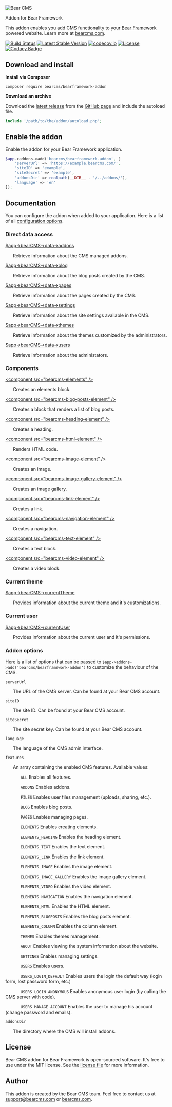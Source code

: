 ![Bear CMS](http://bearcms.github.io/bearcms-logo-for-github.png)

Addon for Bear Framework

This addon enables you add CMS functionality to your [Bear Framework](https://bearframework.com/) powered website. Learn more at [bearcms.com](https://bearcms.com/).

[![Build Status](https://travis-ci.org/bearcms/bearframework-addon.svg)](https://travis-ci.org/bearcms/bearframework-addon)
[![Latest Stable Version](https://poser.pugx.org/bearcms/bearframework-addon/v/stable)](https://packagist.org/packages/bearcms/bearframework-addon)
[![codecov.io](https://codecov.io/github/bearcms/bearframework-addon/coverage.svg?branch=master)](https://codecov.io/github/bearcms/bearframework-addon?branch=master)
[![License](https://poser.pugx.org/bearcms/bearframework-addon/license)](https://packagist.org/packages/bearcms/bearframework-addon)
[![Codacy Badge](https://api.codacy.com/project/badge/Grade/45344c8c617d466bad42e4cbd5313b65)](https://www.codacy.com/app/ivo_2/bearframework-addon)

## Download and install

**Install via Composer**

```shell
composer require bearcms/bearframework-addon
```

**Download an archive**

Download the [latest release](https://github.com/bearcms/bearframework-addon/releases) from the [GitHub page](https://github.com/bearcms/bearframework-addon) and include the autoload file.
```php
include '/path/to/the/addon/autoload.php';
```

## Enable the addon
Enable the addon for your Bear Framework application.

```php
$app->addons->add('bearcms/bearframework-addon', [
    'serverUrl' => 'https://example.bearcms.com/',
    'siteID' => 'example',
    'siteSecret' => 'example',
    'addonsDir' => realpath(__DIR__ . '/../addons/'),
    'language' => 'en'
]);
```

## Documentation

You can configure the addon when added to your application. Here is a list of all [configuration options](http://).

### Direct data access

[$app->bearCMS->data->addons](https://github.com/bearcms/bearframework-addon/blob/master/docs/classes/BearCMS.Data.Addons.md)

&nbsp;&nbsp;&nbsp;&nbsp;&nbsp;&nbsp;Retrieve information about the CMS managed addons.

[$app->bearCMS->data->blog](https://github.com/bearcms/bearframework-addon/blob/master/docs/classes/BearCMS.Data.Blog.md)

&nbsp;&nbsp;&nbsp;&nbsp;&nbsp;&nbsp;Retrieve information about the blog posts created by the CMS.

[$app->bearCMS->data->pages](https://github.com/bearcms/bearframework-addon/blob/master/docs/classes/BearCMS.Data.Pages.md)

&nbsp;&nbsp;&nbsp;&nbsp;&nbsp;&nbsp;Retrieve information about the pages created by the CMS.

[$app->bearCMS->data->settings](https://github.com/bearcms/bearframework-addon/blob/master/docs/classes/BearCMS.Data.Settings.md)

&nbsp;&nbsp;&nbsp;&nbsp;&nbsp;&nbsp;Retrieve information about the site settings available in the CMS.

[$app->bearCMS->data->themes](https://github.com/bearcms/bearframework-addon/blob/master/docs/classes/BearCMS.Data.Themes.md)

&nbsp;&nbsp;&nbsp;&nbsp;&nbsp;&nbsp;Retrieve information about the themes customized by the administrators.

[$app->bearCMS->data->users](https://github.com/bearcms/bearframework-addon/blob/master/docs/classes/BearCMS.Data.Users.md)

&nbsp;&nbsp;&nbsp;&nbsp;&nbsp;&nbsp;Retrieve information about the administators.

### Components

[&lt;component src="bearcms-elements" /&gt;](https://github.com/bearcms/bearframework-addon/blob/master/docs/components/bearcms-elements.md)

&nbsp;&nbsp;&nbsp;&nbsp;&nbsp;&nbsp;Creates an elements block.

[&lt;component src="bearcms-blog-posts-element" /&gt;](https://github.com/bearcms/bearframework-addon/blob/master/docs/components/bearcms-blog-posts-element.md)

&nbsp;&nbsp;&nbsp;&nbsp;&nbsp;&nbsp;Creates a block that renders a list of blog posts.

[&lt;component src="bearcms-heading-element" /&gt;](https://github.com/bearcms/bearframework-addon/blob/master/docs/components/bearcms-heading-element.md)

&nbsp;&nbsp;&nbsp;&nbsp;&nbsp;&nbsp;Creates a heading.

[&lt;component src="bearcms-html-element" /&gt;](https://github.com/bearcms/bearframework-addon/blob/master/docs/components/bearcms-html-element.md)

&nbsp;&nbsp;&nbsp;&nbsp;&nbsp;&nbsp;Renders HTML code.

[&lt;component src="bearcms-image-element" /&gt;](https://github.com/bearcms/bearframework-addon/blob/master/docs/components/bearcms-image-element.md)

&nbsp;&nbsp;&nbsp;&nbsp;&nbsp;&nbsp;Creates an image.

[&lt;component src="bearcms-image-gallery-element" /&gt;](https://github.com/bearcms/bearframework-addon/blob/master/docs/components/bearcms-image-gallery-element.md)

&nbsp;&nbsp;&nbsp;&nbsp;&nbsp;&nbsp;Creates an image gallery.

[&lt;component src="bearcms-link-element" /&gt;](https://github.com/bearcms/bearframework-addon/blob/master/docs/components/bearcms-link-element.md)

&nbsp;&nbsp;&nbsp;&nbsp;&nbsp;&nbsp;Creates a link.

[&lt;component src="bearcms-navigation-element" /&gt;](https://github.com/bearcms/bearframework-addon/blob/master/docs/components/bearcms-navigation-element.md)

&nbsp;&nbsp;&nbsp;&nbsp;&nbsp;&nbsp;Creates a navigation.

[&lt;component src="bearcms-text-element" /&gt;](https://github.com/bearcms/bearframework-addon/blob/master/docs/components/bearcms-text-element.md)

&nbsp;&nbsp;&nbsp;&nbsp;&nbsp;&nbsp;Creates a text block.

[&lt;component src="bearcms-video-element" /&gt;](https://github.com/bearcms/bearframework-addon/blob/master/docs/components/bearcms-video-element.md)

&nbsp;&nbsp;&nbsp;&nbsp;&nbsp;&nbsp;Creates a video block.

### Current theme

[$app->bearCMS->currentTheme](https://github.com/bearcms/bearframework-addon/blob/master/docs/classes/BearCMS.CurrentTheme.md)

&nbsp;&nbsp;&nbsp;&nbsp;&nbsp;&nbsp;Provides information about the current theme and it's customizations.

### Current user

[$app->bearCMS->currentUser](https://github.com/bearcms/bearframework-addon/blob/master/docs/classes/BearCMS.CurrentUser.md)

&nbsp;&nbsp;&nbsp;&nbsp;&nbsp;&nbsp;Provides information about the current user and it's permissions.

### Addon options

Here is a list of options that can be passed to `$app->addons->add('bearcms/bearframework-addon')` to customize the behaviour of the CMS.

`serverUrl`

&nbsp;&nbsp;&nbsp;&nbsp;&nbsp;&nbsp;The URL of the CMS server. Can be found at your Bear CMS account.

`siteID`

&nbsp;&nbsp;&nbsp;&nbsp;&nbsp;&nbsp;The site ID. Can be found at your Bear CMS account.

`siteSecret`

&nbsp;&nbsp;&nbsp;&nbsp;&nbsp;&nbsp;The site secret key. Can be found at your Bear CMS account.

`language`

&nbsp;&nbsp;&nbsp;&nbsp;&nbsp;&nbsp;The language of the CMS admin interface.

`features`

&nbsp;&nbsp;&nbsp;&nbsp;&nbsp;&nbsp;An array containing the enabled CMS features. Available values:

&nbsp;&nbsp;&nbsp;&nbsp;&nbsp;&nbsp;&nbsp;&nbsp;&nbsp;&nbsp;&nbsp;&nbsp;`ALL` Enables all features.

&nbsp;&nbsp;&nbsp;&nbsp;&nbsp;&nbsp;&nbsp;&nbsp;&nbsp;&nbsp;&nbsp;&nbsp;`ADDONS` Enables addons.

&nbsp;&nbsp;&nbsp;&nbsp;&nbsp;&nbsp;&nbsp;&nbsp;&nbsp;&nbsp;&nbsp;&nbsp;`FILES` Enables user files management (uploads, sharing, etc.).

&nbsp;&nbsp;&nbsp;&nbsp;&nbsp;&nbsp;&nbsp;&nbsp;&nbsp;&nbsp;&nbsp;&nbsp;`BLOG` Enables blog posts.

&nbsp;&nbsp;&nbsp;&nbsp;&nbsp;&nbsp;&nbsp;&nbsp;&nbsp;&nbsp;&nbsp;&nbsp;`PAGES` Enables managing pages.

&nbsp;&nbsp;&nbsp;&nbsp;&nbsp;&nbsp;&nbsp;&nbsp;&nbsp;&nbsp;&nbsp;&nbsp;`ELEMENTS` Enables creating elements.

&nbsp;&nbsp;&nbsp;&nbsp;&nbsp;&nbsp;&nbsp;&nbsp;&nbsp;&nbsp;&nbsp;&nbsp;`ELEMENTS_HEADING` Enables the heading element.

&nbsp;&nbsp;&nbsp;&nbsp;&nbsp;&nbsp;&nbsp;&nbsp;&nbsp;&nbsp;&nbsp;&nbsp;`ELEMENTS_TEXT` Enables the text element.

&nbsp;&nbsp;&nbsp;&nbsp;&nbsp;&nbsp;&nbsp;&nbsp;&nbsp;&nbsp;&nbsp;&nbsp;`ELEMENTS_LINK` Enables the link element.

&nbsp;&nbsp;&nbsp;&nbsp;&nbsp;&nbsp;&nbsp;&nbsp;&nbsp;&nbsp;&nbsp;&nbsp;`ELEMENTS_IMAGE` Enables the image element.

&nbsp;&nbsp;&nbsp;&nbsp;&nbsp;&nbsp;&nbsp;&nbsp;&nbsp;&nbsp;&nbsp;&nbsp;`ELEMENTS_IMAGE_GALLERY` Enables the image gallery element.

&nbsp;&nbsp;&nbsp;&nbsp;&nbsp;&nbsp;&nbsp;&nbsp;&nbsp;&nbsp;&nbsp;&nbsp;`ELEMENTS_VIDEO` Enables the video element.

&nbsp;&nbsp;&nbsp;&nbsp;&nbsp;&nbsp;&nbsp;&nbsp;&nbsp;&nbsp;&nbsp;&nbsp;`ELEMENTS_NAVIGATION` Enables the navigation element.

&nbsp;&nbsp;&nbsp;&nbsp;&nbsp;&nbsp;&nbsp;&nbsp;&nbsp;&nbsp;&nbsp;&nbsp;`ELEMENTS_HTML` Enables the HTML element.

&nbsp;&nbsp;&nbsp;&nbsp;&nbsp;&nbsp;&nbsp;&nbsp;&nbsp;&nbsp;&nbsp;&nbsp;`ELEMENTS_BLOGPOSTS` Enables the blog posts element.

&nbsp;&nbsp;&nbsp;&nbsp;&nbsp;&nbsp;&nbsp;&nbsp;&nbsp;&nbsp;&nbsp;&nbsp;`ELEMENTS_COLUMN` Enables the column element.

&nbsp;&nbsp;&nbsp;&nbsp;&nbsp;&nbsp;&nbsp;&nbsp;&nbsp;&nbsp;&nbsp;&nbsp;`THEMES` Enables themes management.

&nbsp;&nbsp;&nbsp;&nbsp;&nbsp;&nbsp;&nbsp;&nbsp;&nbsp;&nbsp;&nbsp;&nbsp;`ABOUT` Enables viewing the system information about the website.

&nbsp;&nbsp;&nbsp;&nbsp;&nbsp;&nbsp;&nbsp;&nbsp;&nbsp;&nbsp;&nbsp;&nbsp;`SETTINGS` Enables managing settings.

&nbsp;&nbsp;&nbsp;&nbsp;&nbsp;&nbsp;&nbsp;&nbsp;&nbsp;&nbsp;&nbsp;&nbsp;`USERS` Enables users.

&nbsp;&nbsp;&nbsp;&nbsp;&nbsp;&nbsp;&nbsp;&nbsp;&nbsp;&nbsp;&nbsp;&nbsp;`USERS_LOGIN_DEFAULT` Enables users the login the default way (login form, lost password form, etc.)

&nbsp;&nbsp;&nbsp;&nbsp;&nbsp;&nbsp;&nbsp;&nbsp;&nbsp;&nbsp;&nbsp;&nbsp;`USERS_LOGIN_ANONYMOUS` Enables anonymous user login (by calling the CMS server with code).

&nbsp;&nbsp;&nbsp;&nbsp;&nbsp;&nbsp;&nbsp;&nbsp;&nbsp;&nbsp;&nbsp;&nbsp;`USERS_MANAGE_ACCOUNT` Enables the user to manage his account (change password and emails).


`addonsDir`

&nbsp;&nbsp;&nbsp;&nbsp;&nbsp;&nbsp;The directory where the CMS will install addons.

## License
Bear CMS addon for Bear Framework is open-sourced software. It's free to use under the MIT license. See the [license file](https://github.com/bearcms/bearframework-addon/blob/master/LICENSE) for more information.

## Author
This addon is created by the Bear CMS team. Feel free to contact us at [support@bearcms.com](mailto:support@bearcms.com) or [bearcms.com](https://bearcms.com/).
